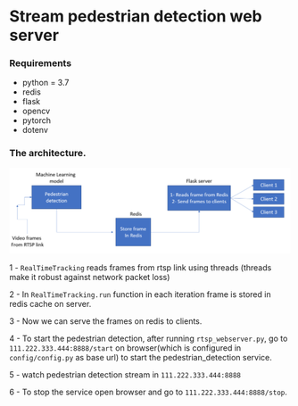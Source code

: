 # Stream pedestrian detection web server

### Requirements

- python = 3.7
- redis
- flask
- opencv
- pytorch
- dotenv


### The architecture.

![web server architecture](images/arc.png)

1 - `RealTimeTracking` reads frames from rtsp link using threads 
(threads make it robust against network packet loss) 

2 - In `RealTimeTracking.run` function in each iteration frame is stored in redis cache on server.

3 - Now we can serve the frames on redis to clients.

4 - To start the pedestrian detection, after running 
`rtsp_webserver.py`, go to `111.222.333.444:8888/start`
on browser(which is configured in `config/config.py` as
 base url) to start the pedestrian_detection service.

5 - watch pedestrian detection stream in `111.222.333.444:8888`

6 - To stop the service open browser and go to 
`111.222.333.444:8888/stop`.

